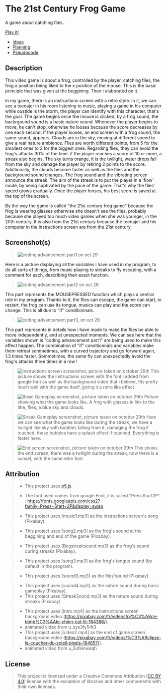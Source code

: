 # The 21st Century Frog Game

A game about catching flies.

[Play it!](https://yannkruplewicz-afk.github.io/cart253/MOD%20JAM/)

- [Ideas](./ideas.md)
- [Planning](./planning.md)
- [Pseudocode](./pseudocode.md)


## Description

This video game is about a frog, controlled by the player, catching flies, the frog.x position being liked to the x position of the mouse. This is the basic principle that was given at the beggining. Then i elaborated on it.

In my game, there is an instructions screen with a retro style. In it, we can see a teenajer in his room listening to music, playing a game in his computer while oustide is the storm, the player can identify with this character, that's the goal. The game begins once the mouse is clicked, by a frog sound, the backrgound sound is a basic nature sound. Whenever the player begins to move, he can't stop, otherwise he looses because the score decreases by one each second. If the player looses, an end screen with a frog sound, the same sound, appears. Clouds are in the sky, moving at different speed to give a real nature ambience. Flies are worth different points, from 5 for the smallest ones to 2 for the biggest ones.
Regarding flies, they can avoid the frog's attacks 30% of the time. if the player reaches a score of 10 or more, a streak also begins. The sky turns orange, it is the twilight, water drops fall from the sky and damage the player by retiring 2 points to the score. Additionally, the clouds become faster as well as the flies and the background sound changes. The frog sound and the vibrating screen announce the streak. The aim of the streak is to put the player in a 'flow' mode, by being captivated by the pace of the game. That's why the flies' speed grows gradually. Once the player looses, his best score is saved at the top of the screen.

By the way the game is called "the 21st century frog game" because the frog is wearing glasses otherwise she doesn't see the flies, probably because she played too much video games when she was younger, in the 20th century. It is also from the 21st century because the teenajer and his computer in the instructions screen are from the 21st century.


## Screenshot(s)



> ![coding advancement part1](./assets/images/VARmodjam.jpg) on oct 29

Here is a picture displaying all the variables i have used in my program, to do all sorts of things, from music playing to streaks to fly escaping, with a comment for each, describing their exact function.



> ![coding advancement part2](./assets/images/MousePmodjam.jpg) on oct 28

This part represents the MOUSEPRESSED function which plays a central role in my program. Thanks to it, the flies can escape, the game can start, or restart, the frog can use its tongue, musics can play and the score can change. This is all due to "if" conditionnals.



> ![coding advancement part3](./assets/images/MoveFlymoodjam.jpg), on oct 29

This part represents in details how i have made to make the flies be able to move independently, and at unexpected moments. We can see here that the variables shown is "coding advancement part1" are being used to make this effect happen. The combination of "if" conditionnals and variables make them retreat sommetimes, with a curved trajectory and go forward again, 1.3 times faster. Sommetimes, the same fly can unexpectedly avoid the frog's attacks three times in a row !



> ![Instructions screen screenshot](./assets/images/instructionsScreen.jpg), picture taken on october 29th
This picture shows the instructions screen with the font i added from google font as well as the background video that i believe, fits pretty much well with the game itself, giving it a retro like effect.


> ![Basic Gameplay screenshot](./assets/images/playBASIC.jpg), picture taken on october 29th
Picture showing what the game looks like. A frog with glasses in link to the title, flies, a blue sky and clouds.


> ![Streak Gameplay screenshot](./assets/images/playSTREAK.png), picture taken on october 29th
Here we can see what the game looks like during the streak, we have a twilight like sky with bubbles falling from it, damaging the frog if touched, these bubbles have a splash effect if touched. Everything is faster here.


> ![End screen screenshot](./assets/images/endScreen.jpg), picture taken on october 29th
This shows the end screen, there was a twilight during the streak, now there is a sunset, with the same retro font.






## Attribution


> - This project uses [p5.js](https://p5js.org).


> - The font used comes from google Font, it is called "PressStart2P" : https://fonts.googleapis.com/css2?family=Press+Start+2P&display=swap

> - This project uses [music1.mp3] as the instructions screen's song (Pixabay).

> - This project uses [song2.mp3] as the frog's sound at the beggining and end of the game (Pixabay).

> - This project uses [Begstreaksound.mp3] as the frog's sound during streaks (Pixabay).

> - This project uses [song3.mp3] as the frog's tongue sound (by default in the program).

> - This project uses [sound3.mp3] as the flies'sound (Pixabay).

> - This project uses [sound4.mp3] as the nature sound during basic gameplay (Pixabay).
> - This project uses [StreakSound.mp3] as the nature sound during streaks (Pixabay).


> - This project uses [intro.mp4] as the instructions screen background video (https://pixabay.com/fr/videos/pi%C3%A8ce-temp%C3%AAte-chien-cat-lit-164386/).
>-  animated video from u_zys3fy54t3
> - This project uses [video2.mp4] as the end of game screen background video (https://pixabay.com/fr/videos/%C3%A9clipse-le-coucher-du-soleil-pixels-184857/).
>-  animated video from u_3ufeinwaqh


## License


> This project is licensed under a Creative Commons Attribution ([CC BY 4.0](https://creativecommons.org/licenses/by/4.0/deed.en)) license with the exception of libraries and other components with their own licenses.